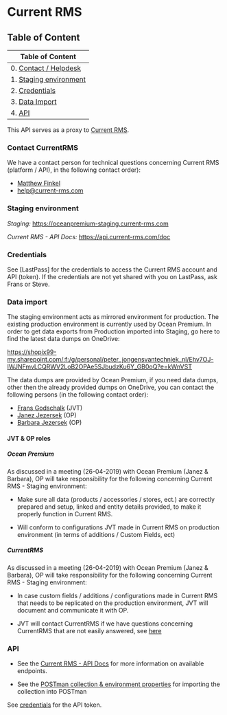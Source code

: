 # Current RMS

## Table of Content

| Table of Content                                                             |
|------------------------------------------------------------------------------|
| 0. [Contact / Helpdesk](#markdown-header-contact-currentrms)                 |
| 1. [Staging environment](#markdown-header-staging-environment)               |
| 2. [Credentials](#markdown-header-credentials)                       |
| 3. [Data Import](#markdown-header-data-import)                               |
| 4. [API](#markdown-header-api)                                               |

This API serves as a proxy to [Current RMS](https://current-rms.com).

### Contact CurrentRMS

We have a contact person for technical questions concerning Current RMS (platform / API), in the following contact order):

- [Matthew Finkel](mailto:matthew.finkel@current-rms.com)
- [help@current-rms.com](mailto:help@current-rms.com)

### Staging environment

*Staging:* https://oceanpremium-staging.current-rms.com

*Current RMS - API Docs:* https://api.current-rms.com/doc

### Credentials

See [LastPass] for the credentials to access the Current RMS account and API (token).
If the credentials are not yet shared with you on LastPass, ask Frans or Steve.

### Data import

The staging environment acts as mirrored environment for production. The existing production environment is currently used by Ocean Premium. In order to get data exports from Production imported into Staging, go here to find the latest data dumps on OneDrive:

https://shopix99-my.sharepoint.com/:f:/g/personal/peter_jongensvantechniek_nl/Ehv7OJ-IWJNFmvLCQRWV2LoB2OPAe5SJbudzKu6Y_GB0oQ?e=kWnVST

The data dumps are provided by Ocean Premium, if you need data dumps, other then the already provided dumps on OneDrive, you can contact the following persons (in the following contact order):

- [Frans Godschalk](mailto:frans@jongensvantechniek.nl) (JVT)
- [Janez Jezersek](mailto:jj@oceanpremium.com) (OP)
- [Barbara Jezersek](mailto:barbara@oceanpremium.com) (OP)

#### JVT & OP roles 


##### Ocean Premium
As discussed in a meeting (26-04-2019) with Ocean Premium (Janez & Barbara), OP will take responsibility for the following concerning Current RMS - Staging environment:

- Make sure all data (products / accessories / stores, ect.) are correctly prepared and setup, linked and entity details provided, to make it properly function in Current RMS.

- Will conform to configurations JVT made in Current RMS on production environment (in terms of additions / Custom Fields, ect)

##### CurrentRMS

As discussed in a meeting (26-04-2019) with Ocean Premium (Janez & Barbara), OP will take responsibility for the following concerning Current RMS - Staging environment:

- In case custom fields / additions / configurations made in Current RMS that needs to be replicated on the production environment, JVT will document and communicate it with OP.

- JVT will contact CurrentRMS if we have questions concerning CurrentRMS that are not easily answered, see [here](#markdown-header-contact-currentrms)

### API 

- See the [Current RMS - API Docs](https://api.current-rms.com/doc) for more information on available endpoints.


- See the [POSTman collection & environment properties]() for importing the collection into POSTman

See [credentials](#markdown-header-credentials) for the API token.